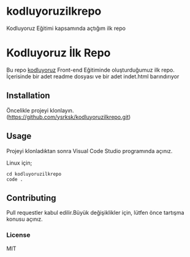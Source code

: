 # kodluyoruzilkrepo
Kodluyoruz Eğitimi kapsamında açtığım ilk repo


# Kodluyoruz İlk Repo

Bu repo [kodluyoruz](kodluyoruz.org) Front-end Eğitiminde oluşturduğumuz ilk repo. İçerisinde bir adet readme dosyası ve bir adet indet.html barındırıyor

## Installation

Öncelikle projeyi klonlayın. (https://github.com/ysrksk/kodluyoruzilkrepo.git)

## Usage

Projeyi klonladıktan sonra Visual Code Studio programında açınız.

Linux için;

```
cd kodluyoruzilkrepo
code .
```

## Contributing

Pull requestler kabul edilir.Büyük değişiklikler için, lütfen önce tartışma konusu açınız.

### License

MIT
